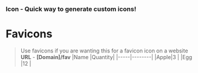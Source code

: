 ### Icon - Quick way to generate custom icons!

# Favicons
> Use favicons if you are wanting this for a favicon icon on a website
**URL** - **[Domain]/fav**
|Name |Quantity|
|-----|--------|
|Apple|3       |
|Egg  |12      |